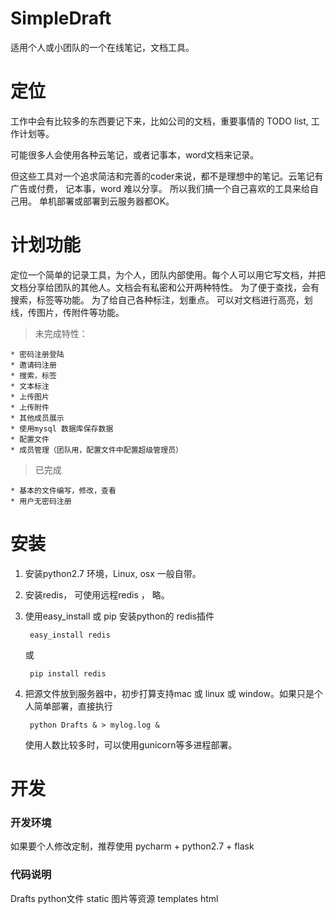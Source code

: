 # SimpleDraft
适用个人或小团队的一个在线笔记，文档工具。

# 定位

工作中会有比较多的东西要记下来，比如公司的文档，重要事情的 TODO list, 工作计划等。

可能很多人会使用各种云笔记，或者记事本，word文档来记录。

但这些工具对一个追求简洁和完善的coder来说，都不是理想中的笔记。云笔记有广告或付费， 记本事，word 难以分享。 所以我们搞一个自己喜欢的工具来给自己用。 单机部署或部署到云服务器都OK。


# 计划功能

定位一个简单的记录工具，为个人，团队内部使用。每个人可以用它写文档，并把文档分享给团队的其他人。文档会有私密和公开两种特性。 为了便于查找，会有搜索，标签等功能。 为了给自己各种标注，划重点。 可以对文档进行高亮，划线，传图片，传附件等功能。



> 未完成特性：

	* 密码注册登陆
	* 邀请码注册
	* 搜索，标签
	* 文本标注
	* 上传图片
	* 上传附件
	* 其他成员展示
	* 使用mysql 数据库保存数据
	* 配置文件
	* 成员管理（团队用，配置文件中配置超级管理员）


> 已完成


	* 基本的文件编写，修改，查看
	* 用户无密码注册




# 安装


1. 安装python2.7 环境，Linux, osx 一般自带。

2. 安装redis， 可使用远程redis ， 略。

3. 使用easy_install 或 pip 安装python的 redis插件

		easy_install redis  
	
	或
	
		pip install redis

4. 把源文件放到服务器中，初步打算支持mac 或 linux 或 window。如果只是个人简单部署，直接执行


		python Drafts & > mylog.log &
	
	
	使用人数比较多时，可以使用gunicorn等多进程部署。


#  开发

### 开发环境

如果要个人修改定制，推荐使用 pycharm + python2.7 + flask 

### 代码说明

Drafts python文件
static 图片等资源
templates html








